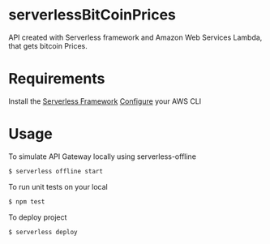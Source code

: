 # serverlessBitCoinPrices
API created with Serverless framework and Amazon Web Services Lambda, that gets bitcoin Prices.

# Requirements
Install the [Serverless Framework](https://serverless.com/framework/docs/providers/aws/guide/installation)
[Configure](https://serverless.com/framework/docs/providers/aws/guide/credentials/) your AWS CLI

# Usage

To simulate API Gateway locally using serverless-offline

```sh
$ serverless offline start
```

To run unit tests on your local

```sh
$ npm test
```

To deploy project

```sh
$ serverless deploy
```